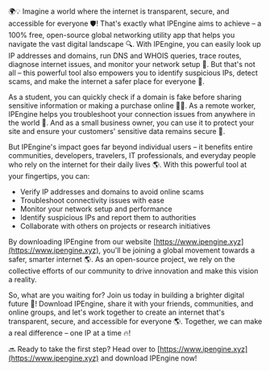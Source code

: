 🌍💡 Imagine a world where the internet is transparent, secure, and accessible for everyone 🛡️! That's exactly what IPEngine aims to achieve – a 100% free, open-source global networking utility app that helps you navigate the vast digital landscape 🔍. With IPEngine, you can easily look up IP addresses and domains, run DNS and WHOIS queries, trace routes, diagnose internet issues, and monitor your network setup 📡. But that's not all – this powerful tool also empowers you to identify suspicious IPs, detect scams, and make the internet a safer place for everyone 🚀.

As a student, you can quickly check if a domain is fake before sharing sensitive information or making a purchase online 👩‍🎓. As a remote worker, IPEngine helps you troubleshoot your connection issues from anywhere in the world 🏢. And as a small business owner, you can use it to protect your site and ensure your customers' sensitive data remains secure 💼.

But IPEngine's impact goes far beyond individual users – it benefits entire communities, developers, travelers, IT professionals, and everyday people who rely on the internet for their daily lives 🌎. With this powerful tool at your fingertips, you can:

* Verify IP addresses and domains to avoid online scams
* Troubleshoot connectivity issues with ease
* Monitor your network setup and performance
* Identify suspicious IPs and report them to authorities
* Collaborate with others on projects or research initiatives

By downloading IPEngine from our website [https://www.ipengine.xyz](https://www.ipengine.xyz), you'll be joining a global movement towards a safer, smarter internet 🌎. As an open-source project, we rely on the collective efforts of our community to drive innovation and make this vision a reality.

So, what are you waiting for? Join us today in building a brighter digital future 💫! Download IPEngine, share it with your friends, communities, and online groups, and let's work together to create an internet that's transparent, secure, and accessible for everyone 🌎. Together, we can make a real difference – one IP at a time 🔥!

🔜 Ready to take the first step? Head over to [https://www.ipengine.xyz](https://www.ipengine.xyz) and download IPEngine now!